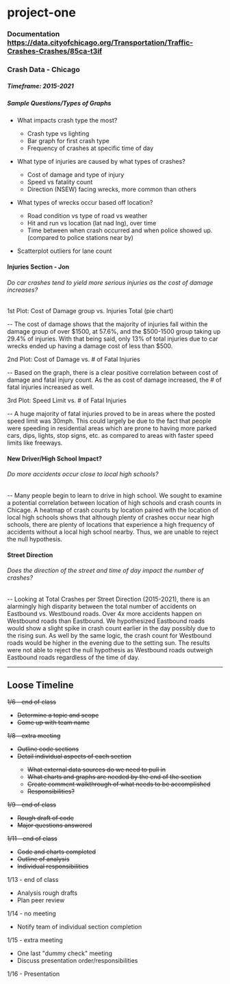 # project-one
### Documentation https://data.cityofchicago.org/Transportation/Traffic-Crashes-Crashes/85ca-t3if
### Crash Data -  Chicago
##### Timeframe: 2015-2021

##### Sample Questions/Types of Graphs
* What impacts crash type the most?
	* Crash type vs lighting
	* Bar graph for first crash type
	* Frequency of crashes at specific time of day

* What type of injuries are caused by what types of crashes?
	* Cost of damage and type of injury
	* Speed vs fatality count
	* Direction (NSEW) facing wrecks, more common than others

* What types of wrecks occur based off location?
	* Road condition vs type of road vs weather
	* Hit and run vs location (lat nad lng), over time
	* Time between when crash occurred and when police showed up. (compared to police stations near by)

* Scatterplot outliers for lane count


#### Injuries Section - Jon

###### Do car crashes tend to yield more serious injuries as the cost of damage increases?

1st Plot: Cost of Damage group vs. Injuries Total (pie chart)

-- The cost of damage shows that the majority of injuries fall within the damage group of over $1500, at 57.6%, and the $500-1500 group taking up 29.4% of injuries. With that being said, only 13% of total injuries due to car wrecks ended up having a damage cost of less than $500.

2nd Plot: Cost of Damage vs. # of Fatal Injuries

-- Based on the graph, there is a clear positive correlation between cost of damage and fatal injury count. As the as cost of damage increased, the # of fatal injuries increased as well.

3rd Plot: Speed Limit vs. # of Fatal Injuries

-- A huge majority of fatal injuries proved to be in areas where the posted speed limit was 30mph. This could largely be due to the fact that people were speeding in residential areas which are prone to having more parked cars, dips, lights, stop signs, etc. as compared to areas with faster speed limits like freeways. 

#### New Driver/High School Impact?
###### Do more accidents occur close to local high schools?
-- Many people begin to learn to drive in high school. We sought to examine a potential correlation between location of high schools and crash counts in Chicage. A heatmap of crash counts by location paired with the location of local high schools shows that although plenty of crashes occur near high schools, there are plenty of locations that experience a high frequency of accidents without a local high school nearby. Thus, we are unable to reject the null hypothesis. 

#### Street Direction
###### Does the direction of the street and time of day impact the number of crashes?
-- Looking at Total Crashes per Street Direction (2015-2021), there is an alarmingly high disparity between the total number of accidents on Eastbound vs. Westbound roads. Over 4x more accidents happen on Westbound roads than Eastbound. We hypothesized Eastbound roads would show a slight spike in crash count earlier in the day possibly due to the rising sun. As well by the same logic, the crash count for Westbound roads would be higher in the evening due to the setting sun. The results were not able to reject the null hypothesis as Westbound roads outweigh Eastbound roads regardless of the time of day.

----
## Loose Timeline
<del>1/6 - end of class
* <del>Determine a topic and scope
* <del>Come up with team name

<del>1/8 - extra meeting
* <del>Outline code sections
* <del>Detail individual aspects of each section
	* <del>What external data sources do we need to pull in
	* <del>What charts and graphs are needed by the end of the section
	* <del>Create comment walkthrough of what needs to be accomplished
	* <del>Responsibilities?

<del>1/9 - end of class
* <del>Rough draft of code
* <del>Major questions answered

<del>1/11 - end of class
* <del>Code and charts completed
* <del>Outline of analysis
* <del>Individual responsibilities

1/13 - end of class
* Analysis rough drafts
* Plan peer review

1/14 - no meeting
* Notify team of individual section completion

1/15 - extra meeting
* One last "dummy check" meeting
* Discuss presentation order/responsibilities

1/16 - Presentation
